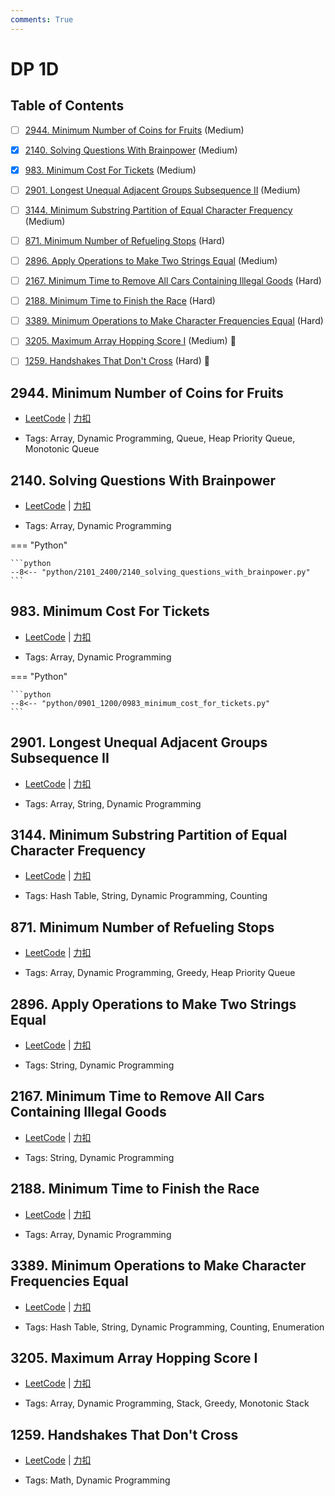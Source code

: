 ```yaml
---
comments: True
---
```


# DP 1D

## Table of Contents

- [ ] [2944. Minimum Number of Coins for Fruits](#2944-minimum-number-of-coins-for-fruits) (Medium)
- [x] [2140. Solving Questions With Brainpower](#2140-solving-questions-with-brainpower) (Medium)
- [x] [983. Minimum Cost For Tickets](#983-minimum-cost-for-tickets) (Medium)
- [ ] [2901. Longest Unequal Adjacent Groups Subsequence II](#2901-longest-unequal-adjacent-groups-subsequence-ii) (Medium)
- [ ] [3144. Minimum Substring Partition of Equal Character Frequency](#3144-minimum-substring-partition-of-equal-character-frequency) (Medium)
- [ ] [871. Minimum Number of Refueling Stops](#871-minimum-number-of-refueling-stops) (Hard)
- [ ] [2896. Apply Operations to Make Two Strings Equal](#2896-apply-operations-to-make-two-strings-equal) (Medium)
- [ ] [2167. Minimum Time to Remove All Cars Containing Illegal Goods](#2167-minimum-time-to-remove-all-cars-containing-illegal-goods) (Hard)
- [ ] [2188. Minimum Time to Finish the Race](#2188-minimum-time-to-finish-the-race) (Hard)
- [ ] [3389. Minimum Operations to Make Character Frequencies Equal](#3389-minimum-operations-to-make-character-frequencies-equal) (Hard)
- [ ] [3205. Maximum Array Hopping Score I](#3205-maximum-array-hopping-score-i) (Medium) 👑
- [ ] [1259. Handshakes That Don't Cross](#1259-handshakes-that-dont-cross) (Hard) 👑


## 2944. Minimum Number of Coins for Fruits

-    [LeetCode](https://leetcode.com/problems/minimum-number-of-coins-for-fruits/) | [力扣](https://leetcode.cn/problems/minimum-number-of-coins-for-fruits/)

-   Tags: Array, Dynamic Programming, Queue, Heap Priority Queue, Monotonic Queue



## 2140. Solving Questions With Brainpower

-    [LeetCode](https://leetcode.com/problems/solving-questions-with-brainpower/) | [力扣](https://leetcode.cn/problems/solving-questions-with-brainpower/)

-   Tags: Array, Dynamic Programming

=== "Python"

    ```python
    --8<-- "python/2101_2400/2140_solving_questions_with_brainpower.py"
    ```



## 983. Minimum Cost For Tickets

-    [LeetCode](https://leetcode.com/problems/minimum-cost-for-tickets/) | [力扣](https://leetcode.cn/problems/minimum-cost-for-tickets/)

-   Tags: Array, Dynamic Programming

=== "Python"

    ```python
    --8<-- "python/0901_1200/0983_minimum_cost_for_tickets.py"
    ```



## 2901. Longest Unequal Adjacent Groups Subsequence II

-    [LeetCode](https://leetcode.com/problems/longest-unequal-adjacent-groups-subsequence-ii/) | [力扣](https://leetcode.cn/problems/longest-unequal-adjacent-groups-subsequence-ii/)

-   Tags: Array, String, Dynamic Programming



## 3144. Minimum Substring Partition of Equal Character Frequency

-    [LeetCode](https://leetcode.com/problems/minimum-substring-partition-of-equal-character-frequency/) | [力扣](https://leetcode.cn/problems/minimum-substring-partition-of-equal-character-frequency/)

-   Tags: Hash Table, String, Dynamic Programming, Counting



## 871. Minimum Number of Refueling Stops

-    [LeetCode](https://leetcode.com/problems/minimum-number-of-refueling-stops/) | [力扣](https://leetcode.cn/problems/minimum-number-of-refueling-stops/)

-   Tags: Array, Dynamic Programming, Greedy, Heap Priority Queue



## 2896. Apply Operations to Make Two Strings Equal

-    [LeetCode](https://leetcode.com/problems/apply-operations-to-make-two-strings-equal/) | [力扣](https://leetcode.cn/problems/apply-operations-to-make-two-strings-equal/)

-   Tags: String, Dynamic Programming



## 2167. Minimum Time to Remove All Cars Containing Illegal Goods

-    [LeetCode](https://leetcode.com/problems/minimum-time-to-remove-all-cars-containing-illegal-goods/) | [力扣](https://leetcode.cn/problems/minimum-time-to-remove-all-cars-containing-illegal-goods/)

-   Tags: String, Dynamic Programming



## 2188. Minimum Time to Finish the Race

-    [LeetCode](https://leetcode.com/problems/minimum-time-to-finish-the-race/) | [力扣](https://leetcode.cn/problems/minimum-time-to-finish-the-race/)

-   Tags: Array, Dynamic Programming



## 3389. Minimum Operations to Make Character Frequencies Equal

-    [LeetCode](https://leetcode.com/problems/minimum-operations-to-make-character-frequencies-equal/) | [力扣](https://leetcode.cn/problems/minimum-operations-to-make-character-frequencies-equal/)

-   Tags: Hash Table, String, Dynamic Programming, Counting, Enumeration



## 3205. Maximum Array Hopping Score I

-    [LeetCode](https://leetcode.com/problems/maximum-array-hopping-score-i/) | [力扣](https://leetcode.cn/problems/maximum-array-hopping-score-i/)

-   Tags: Array, Dynamic Programming, Stack, Greedy, Monotonic Stack



## 1259. Handshakes That Don't Cross

-    [LeetCode](https://leetcode.com/problems/handshakes-that-dont-cross/) | [力扣](https://leetcode.cn/problems/handshakes-that-dont-cross/)

-   Tags: Math, Dynamic Programming



